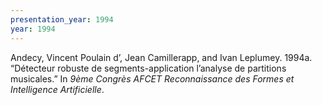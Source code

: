 ```yaml
---
presentation_year: 1994
year: 1994
---
```


Andecy, Vincent Poulain d’, Jean Camillerapp, and Ivan Leplumey. 1994a. “Détecteur robuste de segments-application l’analyse de partitions musicales.” In <i>9ème Congrès AFCET Reconnaissance des Formes et Intelligence Artificielle</i>.